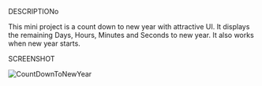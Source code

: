 DESCRIPTIONo 

This mini project is a count down to new year with attractive UI. 
It displays the remaining Days, Hours, Minutes and Seconds to new year. 
It also works when new year starts.

SCREENSHOT

![CountDownToNewYear](https://user-images.githubusercontent.com/55310660/216793223-cbc7613c-7647-44c8-a802-a74302aa1031.jpg)
